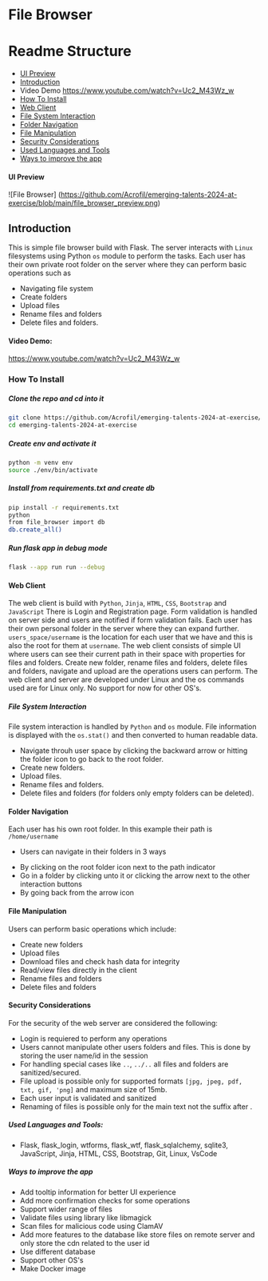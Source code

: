 # File Browser

# Readme Structure
- [UI Preview](#ui-Preview)
- [Introduction](#introduction)
- Video Demo <https://www.youtube.com/watch?v=Uc2_M43Wz_w>
- [How To Install](#how-to-install)
- [Web Client](#web-client)
- [File System Interaction](#file-system-interaction)
- [Folder Navigation](#folder-navigation)
- [File Manipulation](#file-manipulation)
- [Security Considerations](#security-considerations)
- [Used Languages and Tools](#used-languages-and-tools)
- [Ways to improve the app](#ways-to-improve-the-app)

#### UI Preview
![File Browser] (https://github.com/Acrofil/emerging-talents-2024-at-exercise/blob/main/file_browser_preview.png)

## Introduction
This is simple file browser build with Flask. 
The server interacts with `Linux` filesystems using Python `os` module to perform the tasks.
Each user has their own private root folder on the server where they can perform basic operations such as
- Navigating file system
- Create folders 
- Upload files
- Rename files and folders 
- Delete files and folders.

#### Video Demo: 
<https://www.youtube.com/watch?v=Uc2_M43Wz_w>

### How To Install
##### Clone the repo and cd into it
```bash
git clone https://github.com/Acrofil/emerging-talents-2024-at-exercise/
cd emerging-talents-2024-at-exercise
```

##### Create env and activate it
```bash
python -m venv env
source ./env/bin/activate
```

##### Install from requirements.txt and create db
```bash
pip install -r requirements.txt
python
from file_browser import db
db.create_all()
```

##### Run flask app in debug mode
```bash
flask --app run run --debug
```

#### Web Client
The web client is build with `Python`, `Jinja`, `HTML`, `CSS`, `Bootstrap` and `JavaScript`
There is Login and Registration page. Form validation is handled on server side and users are notified if form validation fails.
Each user has their own personal folder in the server where they can expand further.
`users_space/username` is the location for each user that we have and this is also the root for them at `username`.
The web client consists of simple UI where users can see their current path in their space with properties for files and folders.
Create new folder, rename files and folders, delete files and folders, navigate and upload are the operations users can perform.
The web client and server are developed under Linux and the os commands used are for Linux only. 
No support for now for other OS's.

##### File System Interaction
File system interaction is handled by `Python` and `os` module. File information is displayed with the `os.stat()` and then converted to human readable data.
* Navigate throuh user space by clicking the backward arrow or hitting the folder icon to go back to the root folder.
* Create new folders.
* Upload files. 
* Rename files and folders.
* Delete files and folders (for folders only empty folders can be deleted).

#### Folder Navigation
Each user has his own root folder. In this example their path is `/home/username`
- Users can navigate in their folders in 3 ways
* By clicking on the root folder icon next to the path indicator
* Go in a folder by clicking unto it or clicking the arrow next to the other interaction buttons
* By going back from the arrow icon

#### File Manipulation
Users can perform basic operations which include:
* Create new folders
* Upload files 
* Download files and check hash data for integrity
* Read/view files directly in the client
* Rename files and folders
* Delete files and folders

#### Security Considerations
For the security of the web server are considered the following: 
* Login is requiered to perform any operations
* Users cannot manipulate other users folders and files. This is done by storing the user name/id in the session
* For handling special cases like `..`, `../..` all files and folders are sanitized/secured.
* File upload is possible only for supported formats `[jpg, jpeg, pdf, txt, gif, 'png]` and maximum size of 15mb. 
* Each user input is validated and sanitized
* Renaming of files is possible only for the main text not the suffix after .

##### Used Languages and Tools:
* Flask, flask_login, wtforms, flask_wtf, flask_sqlalchemy, sqlite3, JavaScript, Jinja, HTML, CSS, Bootstrap, Git, Linux, VsCode

##### Ways to improve the app
* Add tooltip information for better UI experience
* Add more confirmation checks for some operations
* Support wider range of files
* Validate files using library like libmagick
* Scan files for malicious code using ClamAV
* Add more features to the database like store files on remote server and only store the cdn related to the user id
* Use different database
* Support other OS's
* Make Docker image
